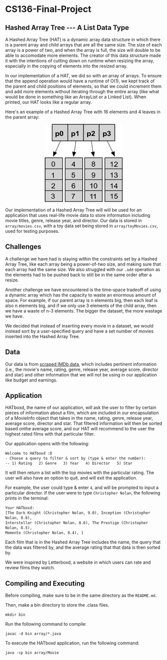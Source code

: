 # CS136-Final-Project
## Hashed Array Tree --- A List Data Type 
A Hashed Array Tree (HAT) is a dynamic array data structure in which there is a parent array and child arrays that are all the same size. The size of each array is a power of two, and when the array is full, the size will double to be able to accomodate more elements. The creator of this data structure made it with the intentions of cutting down on runtime when resizing the array, especially in the copying of elements into the resized array. 

In our implementation of a HAT, we did so with an array of arrays. To ensure that the append operation would have a runtime of O(1), we kept track of the parent and child positions of elements, so that we could increment them and add more elements without iterating through the entire array (like what would be done in something like an ArrayList or a Linked List). When printed, our HAT looks like a regular array. 


Here's an example of a Hashed Array Tree with 16 elements and 4 leaves in the parent array:

<p align="center">
	<img src="figs/HashedArrayTree16.png" width="250" height="250" />
</p>


Our implementation of a Hashed Array Tree will will be used for an application that uses real-life movie data to store information including movie titles, genre, release year, and director. Our data is stored in `array/movies.csv`, with a toy data set being stored in `array/toyMovies.csv`, used for testing purposes. 

## Challenges 
A challenge we have had is staying within the constraints set by a Hashed Array Tree, like each array being a power-of-two size, and making sure that each array had the same size. We also struggled with our `.add` operation as the elements had to be pushed back to still be in the same order after a resize. 

Another challenge we have encountered is the time-space tradeoff of using a dynamic array which has the capacity to waste an enormous amount of space. For example, if our parent array is n elements big, then each leaf is also n elements big, and if we only use 3 elements of the child array, then we have a waste of n-3 elements. The bigger the dataset, the more wastage we have.

We decided that instead of inserting every movie in a dataset, we would instead sort by a user-specified query and have a set number of movies inserted into the Hashed Array Tree.

## Data
Our data is from [scraped IMDb data](https://www.kaggle.com/datasets/danielgrijalvas/movies/data), which includes pertinent information (i.e., the movie's name, rating, genre, release year, average score, director and star) and other information that we will not be using in our application like budget and earnings. 

## Application
HATboxd, the name of our application, will ask the user to filter by certain pieces of information about a film, which are included in our encapsulation of a MovieInfo object that takes in the name, rating, genre, release year, average score, director and star. That filtered information will then be sorted based onthe average score, and our HAT will recommend to the user the highest rated films with that particular filter. 

Our application opens with the following: 
````
Welcome to HATboxd :D
- Choose a query to filter & sort by (type & enter the number):
-- 1) Rating   2) Genre   3) Year   4) Director   5) Star
````
It will then return a list with the top movies with the particular rating. The user will also have an option to quit, and will exit the application. 

For example, the user could type & enter `4`, and will be prompted to input a particular director. If the user were to type `Christopher Nolan`, the following prints in the terminal: 
````
Your HATboxd:
[The Dark Knight (Christopher Nolan, 9.0), Inception (Christopher Nolan, 8.8), 
Interstellar (Christopher Nolan, 8.6), The Prestige (Christopher Nolan, 8.5), 
Memento (Christopher Nolan, 8.4), ]
````
Each film that is in the Hashed Array Tree includes the name, the query that the data was filtered by, and the average rating that that data is then sorted by. 

We were inspired by Letterboxd, a website in which users can rate and review films they watch. 

## Compiling and Executing 
Before compiling, make sure to be in the same directory as the `README.md`. 

Then, make a bin directory to store the .class files. 

````
mkdir bin 
````

Run the following command to compile: 

````
javac -d bin array/*.java
````

To execute the HATboxd application, run the following command: 

````
java -cp bin array/Movie
````
